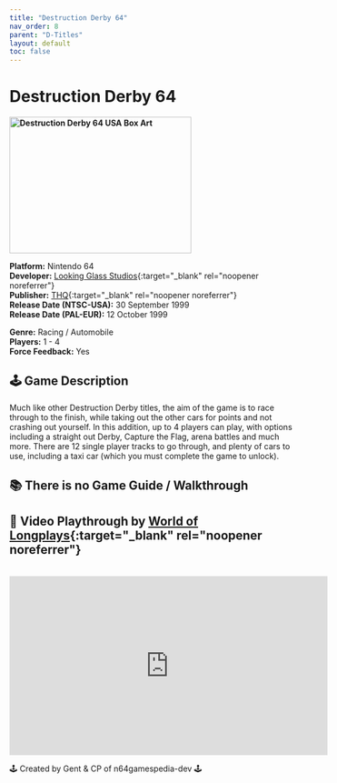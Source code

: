 ```yaml
---
title: "Destruction Derby 64"
nav_order: 8
parent: "D-Titles"
layout: default
toc: false
---
```


# Destruction Derby 64

<b>
<img src="https://images.launchbox-app.com/cff3c799-b4dc-4382-b414-5cf2ae69f763.jpg" alt="Destruction Derby 64 USA Box Art" width="320" height="240" />
</b>

**Platform:** Nintendo 64  
**Developer:** [Looking Glass Studios](https://en.wikipedia.org/wiki/Looking_Glass_Studios){:target="_blank" rel="noopener noreferrer"}  
**Publisher:** [THQ](https://en.wikipedia.org/wiki/THQ){:target="_blank" rel="noopener noreferrer"}  
**Release Date (NTSC-USA):** 30 September 1999  
**Release Date (PAL-EUR):** 12 October 1999  

**Genre:** Racing / Automobile  
**Players:** 1 - 4  
**Force Feedback:** Yes  

## 🕹️ Game Description
Much like other Destruction Derby titles, the aim of the game is to race through to the finish, while taking out the other cars for points and not crashing out yourself. In this addition, up to 4 players can play, with options including a straight out Derby, Capture the Flag, arena battles and much more. There are 12 single player tracks to go through, and plenty of cars to use, including a taxi car (which you must complete the game to unlock).

## 📚 There is no Game Guide / Walkthrough

## 🎥 Video Playthrough by [World of Longplays](https://www.youtube.com/channel/UCVi6ofFy7QyJJrZ9l0-fwbQ){:target="_blank" rel="noopener noreferrer"}
<br />  
<iframe width="560" height="315" src="https://www.youtube.com/embed/wtx9_kM_vzo" title="Destruction Derby 64 Gameplay" frameborder="0" allowfullscreen></iframe>

🕹️ Created by Gent & CP of n64gamespedia-dev 🕹️

<!-- Vault Format: n64gamespedia-dev -->
<!-- Protocol Source: _vault-specs/format-protocol.md -->
